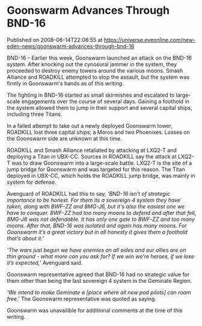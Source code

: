 # Goonswarm Advances Through BND-16
Published on 2008-06-14T22:08:55 at https://universe.eveonline.com/new-eden-news/goonswarm-advances-through-bnd-16

BND-16 – Earlier this week, Goonswarm launched an attack on the BND-16 system. After knocking out the cynosural jammer in the system, they proceeded to destroy enemy towers around the various moons. Smash Alliance and ROADKILL attempted to stop the assault, but the system was firmly in Goonswarm's hands as of this writing.

The fighting in BND-16 started as small skirmishes and escalated to large-scale engagements over the course of several days. Gaining a foothold in the system allowed them to jump in their support and several capital ships, including three Titans.

In a failed attempt to take out a newly deployed Goonswarm tower, ROADKILL lost three capital ships; a Moros and two Phoenixes. Losses on the Goonswarm side are unknown at this time.

ROADKILL and Smash Alliance retaliated by attacking at LXQ2-T and deploying a Titan in UBX-CC. Sources in ROADKILL say the attack at LXQ2-T was to draw Goonswarm into a large-scale battle. LXQ2-T is the site of a jump bridge for Goonswarm and was targeted for this reason. The Titan deployed in UBX-CC, which holds the ROADKILL jump bridge, was mainly in system for defense.

Avenguard of ROADKILL had this to say, _‘BND-16 isn't of strategic importance to be honest. For them its a sovereign 4 system they have taken, along with BWF-ZZ and 8MG-J6, but it's also the easiest one we have to conquer. BWF-ZZ had too many moons to defend and after that fell, 8MG-J6 was not defendable. It has only one gate to BWF-ZZ and too many moons. After that, BND-16 was isolated and again has many moons. For Goonswarm it’s a great victory but in all honesty it gives them a foothold that’s about it.’_

_‘The wars just begun we have enemies on all sides and our allies are on thin ground - what more can you ask for? If we win we're heroes, if we lose it’s expected,’_ Avenguard said.

Goonswarm representative agreed that BND-16 had no strategic value for them other than being the last sovereign 4 system in the Geminate Region.

_‘We intend to make Geminate a [place where all new pod pilots] can roam free.’_ The Goonswarm representative was quoted as saying.

Goonswarm was unavailible for additional comments at the time of this writing.
